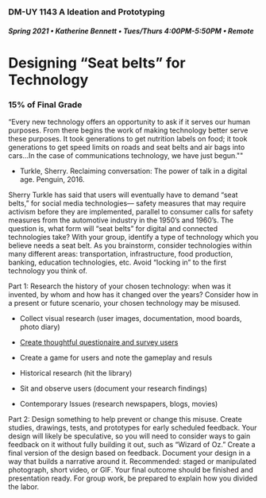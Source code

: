 ### DM-UY 1143 A Ideation and Prototyping
##### Spring 2021 • Katherine Bennett • Tues/Thurs 4:00PM-5:50PM • Remote

# Designing “Seat belts” for Technology 

### 15% of Final Grade

“Every new technology offers an opportunity to ask if it serves our human purposes. From there begins the work of making technology better serve these purposes. It took generations to get nutrition labels on food; it took generations to get speed limits on roads and seat belts and air bags into cars…In the case of communications technology, we have just begun.""

- Turkle, Sherry. Reclaiming conversation: The power of talk in a digital age. Penguin, 2016.

Sherry Turkle has said that users will eventually have to demand “seat belts,” for social media technologies–– safety measures that may require activism before they are implemented, parallel to consumer calls for safety measures from the automotive industry in the 1950’s and 1960’s. The question is, what form will “seat belts” for digital and connected technologies take? With your group, identify a type of technology which you believe needs a seat belt. As you brainstorm, consider technologies within many different areas: transportation, infrastructure, food production, banking, education technologies, etc. Avoid “locking in” to the first technology you think of. 

Part 1: Research the history of your chosen technology: when was it invented, by whom and how has it changed over the years? Consider how in a present or future scenario, your chosen technology may be misused.

* Collect visual research (user images, documentation, mood boards, photo diary)

* [Create thoughtful questionaire and survey users](https://www.nytimes.com/2018/11/17/style/self-care/terry-gross-conversation-advice.html)

* Create a game for users and note the gameplay and resuls

* Historical research (hit the library)

* Sit and observe users (document your research findings)

* Contemporary Issues (research newspapers, blogs, movies)

Part 2: Design something to help prevent or change this misuse. Create studies, drawings, tests, and prototypes for early scheduled feedback. Your design will likely be speculative, so you will need to consider ways to gain feedback on it without fully building it out, such as “Wizard of Oz.” Create a final version of the design based on feedback. Document your design in a way that builds a narrative around it. Recommended: staged or manipulated photograph, short video, or GIF. Your final outcome should be finished and presentation ready. For group work, be prepared to explain how you divided the labor. 